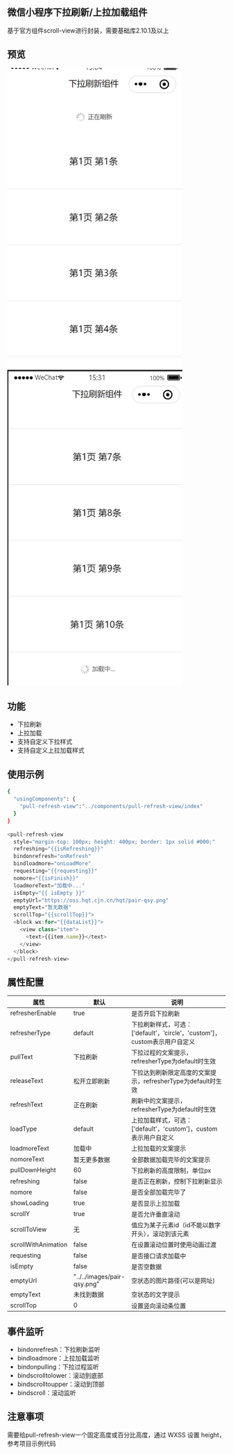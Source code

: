 ## 微信小程序下拉刷新/上拉加载组件
基于官方组件scroll-view进行封装，需要基础库2.10.1及以上

## 预览
![下拉刷新](preview/refresher.png)
![上拉加载](preview/loader.png)

## 功能

- 下拉刷新
- 上拉加载
- 支持自定义下拉样式
- 支持自定义上拉加载样式
## 使用示例

```bash
{
  "usingComponents": {
    "pull-refresh-view":"../components/pull-refresh-view/index"
  }
}
```

```javascript
<pull-refresh-view
  style="margin-top: 100px; height: 400px; border: 1px solid #000;"
  refreshing="{{isRefreshing}}"
  bindonrefresh="onRefresh"
  bindloadmore="onLoadMore"
  requesting="{{requesting}}"
  nomore="{{isFinish}}"
  loadmoreText="加载中..."
  isEmpty="{{ isEmpty }}"
  emptyUrl="https://oss.hqt.cjn.cn/hqt/pair-qsy.png"
  emptyText="暂无数据"
  scrollTop="{{scrollTop}}">
  <block wx:for="{{dataList}}">
    <view class="item">
      <text>{{item.name}}</text>
    </view>
  </block>
</pull-refresh-view> 
```

## 属性配置
|属性| 默认 | 说明  | 
|--|--|--|
| refresherEnable | true | 是否开启下拉刷新|
| refresherType | default |下拉刷新样式，可选：[‘default'，‘circle’，'custom']，custom表示用户自定义|
| pullText | 下拉刷新 | 下拉过程的文案提示，refresherType为default时生效|
| releaseText | 松开立即刷新 | 下拉达到刷新限定高度的文案提示，refresherType为default时生效|
| refreshText | 正在刷新 | 刷新中的文案提示，refresherType为default时生效|
| loadType | default |上拉加载样式，可选：[‘default'，'custom']，custom表示用户自定义|
| loadmoreText | 加载中 |  上拉加载的文案提示|
| nomoreText | 暂无更多数据 |  全部数据加载完毕的文案提示|
| pullDownHeight | 60 |  下拉刷新的高度限制，单位px |
| refreshing | false |  是否正在刷新，控制下拉刷新显示 |
| nomore | false | 是否全部加载完毕了 |
| showLoading | true | 是否显示上拉加载 |
| scrollY | true | 是否允许垂直滚动 |
| scrollToView | 无 | 值应为某子元素id（id不能以数字开头），滚动到该元素 |
| scrollWithAnimation | false | 在设置滚动位置时使用动画过渡 |
| requesting | false | 是否接口请求加载中 |
| isEmpty | false | 是否空数据 |
| emptyUrl | "../../images/pair-qsy.png" | 空状态的图片路径(可以是网址) |
| emptyText | 未找到数据 | 空状态的文字提示 |
| scrollTop | 0 | 设置竖向滚动条位置 |

## 事件监听
- bindonrefresh：下拉刷新监听
- bindloadmore：上拉加载监听
- bindonpulling：下拉过程监听
- bindscrolltolower：滚动到底部
- bindscrolltoupper：滚动到顶部
- bindscroll：滚动监听

## 注意事项

需要给pull-refresh-view一个固定高度或百分比高度，通过 WXSS 设置 height，参考项目示例代码

